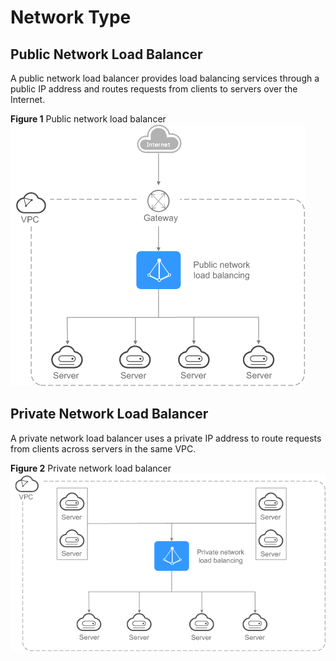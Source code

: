 # Network Type<a name="EN-US_TOPIC_0202880651"></a>

## Public Network Load Balancer<a name="en-us_topic_0145103412_section3178376293631"></a>

A public network load balancer provides load balancing services through a public IP address and routes requests from clients to servers over the Internet.

**Figure  1**  Public network load balancer<a name="en-us_topic_0145103412_fig18748172215710"></a>  
![](figures/public-network-load-balancer.png "public-network-load-balancer")

## Private Network Load Balancer<a name="en-us_topic_0145103412_section1746893310736"></a>

A private network load balancer uses a private IP address to route requests from clients across servers in the same VPC.

**Figure  2**  Private network load balancer<a name="en-us_topic_0145103412_fig8597926577"></a>  
![](figures/private-network-load-balancer.png "private-network-load-balancer")


